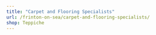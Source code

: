 ```yaml
---
title: "Carpet and Flooring Specialists"
url: /frinton-on-sea/carpet-and-flooring-specialists/
shop: Teppiche
---
```

